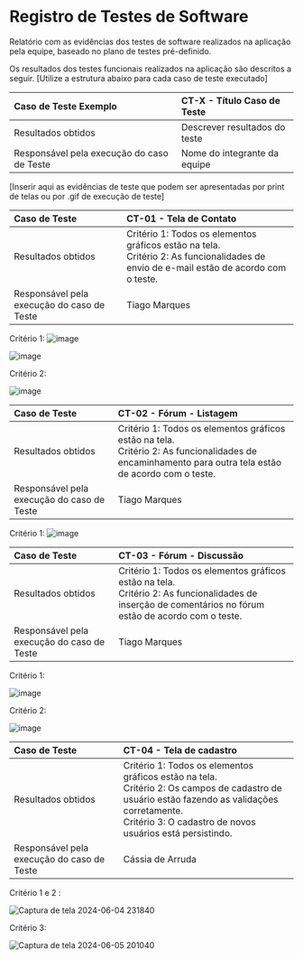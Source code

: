 # Registro de Testes de Software

Relatório com as evidências dos testes de software realizados na aplicação pela equipe, baseado no plano de testes pré-definido.

Os resultados dos testes funcionais realizados na aplicação são descritos a seguir. [Utilize a estrutura abaixo para cada caso de teste executado]

|Caso de Teste  Exemplo  | CT-X - Título Caso de Teste |
|:---|:---|
| Resultados obtidos | Descrever resultados do teste  |
| Responsável pela execução do caso de Teste | Nome do integrante da equipe |

[Inserir aqui as evidências de teste que podem ser apresentadas por print de telas ou por .gif de execução de teste]

|Caso de Teste    | CT-01 - Tela de Contato |
|:---|:---|
| Resultados obtidos | Critério 1: Todos os elementos gráficos estão na tela. <br/>Critério 2: As funcionalidades de envio de e-mail estão de acordo com o teste.  |
| Responsável pela execução do caso de Teste | Tiago Marques |

Critério 1:
![image](https://github.com/ICEI-PUC-Minas-PMV-ADS/pmv-ads-2024-1-e1-proj-web-t6-projeto-portal-ia/assets/164048685/3dc72d25-df8f-4995-86f0-268669774e7d)

![image](https://github.com/ICEI-PUC-Minas-PMV-ADS/pmv-ads-2024-1-e1-proj-web-t6-projeto-portal-ia/assets/164048685/17bf7629-52ba-4e1b-b111-c5adf571a6ff)

Critério 2:

![image](https://github.com/ICEI-PUC-Minas-PMV-ADS/pmv-ads-2024-1-e1-proj-web-t6-projeto-portal-ia/assets/164048685/415aa237-d165-429d-9ee7-cdebbddc4258)

|Caso de Teste    | CT-02 - Fórum - Listagem |
|:---|:---|
| Resultados obtidos | Critério 1: Todos os elementos gráficos estão na tela. <br/>Critério 2: As funcionalidades de encaminhamento para outra tela estão de acordo com o teste.  |
| Responsável pela execução do caso de Teste | Tiago Marques |

Critério 1:
![image](https://github.com/ICEI-PUC-Minas-PMV-ADS/pmv-ads-2024-1-e1-proj-web-t6-projeto-portal-ia/assets/164048685/ba0202f1-03f6-4d1f-8359-baef8e4211b5)

|Caso de Teste    | CT-03 - Fórum - Discussão |
|:---|:---|
| Resultados obtidos | Critério 1: Todos os elementos gráficos estão na tela. <br/>Critério 2: As funcionalidades de inserção de comentários no fórum estão de acordo com o teste.  |
| Responsável pela execução do caso de Teste | Tiago Marques |

Critério 1:

![image](https://github.com/ICEI-PUC-Minas-PMV-ADS/pmv-ads-2024-1-e1-proj-web-t6-projeto-portal-ia/assets/164048685/b87a7afb-0e6f-4fc4-b1c2-249e2ded5a0e)

Critério 2:

![image](https://github.com/ICEI-PUC-Minas-PMV-ADS/pmv-ads-2024-1-e1-proj-web-t6-projeto-portal-ia/assets/164048685/bad64aae-53fe-46fb-b23c-352401696a4d)

|Caso de Teste    | CT-04 - Tela de cadastro |
|:---|:---|
| Resultados obtidos | Critério 1: Todos os elementos gráficos estão na tela. <br/>Critério 2: Os campos de cadastro de usuário estão fazendo as validações corretamente. <br/>Critério 3: O cadastro de novos usuários está persistindo. |
| Responsável pela execução do caso de Teste | Cássia de Arruda |

Critério 1 e 2 :

![Captura de tela 2024-06-04 231840](https://github.com/ICEI-PUC-Minas-PMV-ADS/pmv-ads-2024-1-e1-proj-web-t6-projeto-portal-ia/assets/87585893/e342d952-079f-4f2d-bd18-3ea0328ddc25)

Critério 3:

![Captura de tela 2024-06-05 201040](https://github.com/ICEI-PUC-Minas-PMV-ADS/pmv-ads-2024-1-e1-proj-web-t6-projeto-portal-ia/assets/87585893/0393ca61-1f32-4cfc-866e-f3c8e81b7c2d)
















